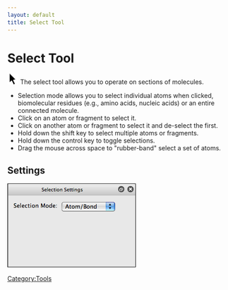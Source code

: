 ```yaml
---
layout: default
title: Select Tool
---
```


# Select Tool

![](Select.png "fig:Select.png") The select tool allows you to operate on sections of molecules.

-   Selection mode allows you to select individual atoms when clicked, biomolecular residues (e.g., amino acids, nucleic acids) or an entire connected molecule.
-   Click on an atom or fragment to select it.
-   Click on another atom or fragment to select it and de-select the first.
-   Hold down the shift key to select multiple atoms or fragments.
-   Hold down the control key to toggle selections.
-   Drag the mouse across space to "rubber-band" select a set of atoms.

Settings
--------

![](SelectToolSettings.png "SelectToolSettings.png")

<Category:Tools>


